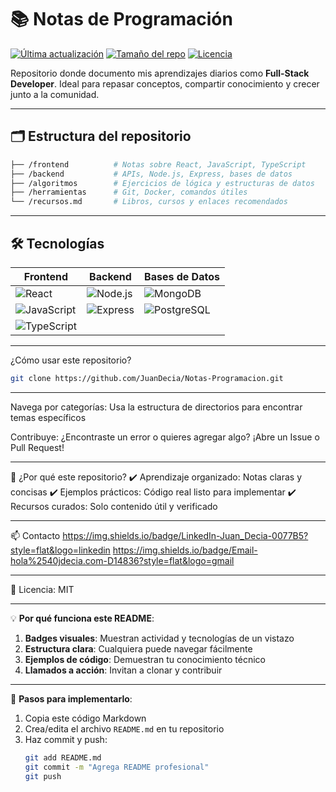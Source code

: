 # 📚 Notas de Programación

[![Última actualización](https://img.shields.io/github/last-commit/JuanDecia/Notas-Programacion?color=blue)](https://github.com/JuanDecia/Notas-Programacion/commits/main)
[![Tamaño del repo](https://img.shields.io/github/repo-size/JuanDecia/Notas-Programacion)](https://github.com/JuanDecia/Notas-Programacion)
[![Licencia](https://img.shields.io/github/license/JuanDecia/Notas-Programacion?color=green)](https://github.com/JuanDecia/Notas-Programacion/blob/main/LICENSE)

Repositorio donde documento mis aprendizajes diarios como **Full-Stack Developer**. Ideal para repasar conceptos, compartir conocimiento y crecer junto a la comunidad.

---

## 🗂️ Estructura del repositorio

```bash
├── /frontend          # Notas sobre React, JavaScript, TypeScript
├── /backend           # APIs, Node.js, Express, bases de datos
├── /algoritmos        # Ejercicios de lógica y estructuras de datos
├── /herramientas      # Git, Docker, comandos útiles
└── /recursos.md       # Libros, cursos y enlaces recomendados
```

---

## 🛠️ Tecnologías

| Frontend         | Backend          | Bases de Datos   |
|------------------|------------------|------------------|
| ![React](https://skillicons.dev/icons?i=react) | ![Node.js](https://skillicons.dev/icons?i=nodejs) | ![MongoDB](https://skillicons.dev/icons?i=mongodb) |
| ![JavaScript](https://skillicons.dev/icons?i=js) | ![Express](https://skillicons.dev/icons?i=express) | ![PostgreSQL](https://skillicons.dev/icons?i=postgresql) |
| ![TypeScript](https://skillicons.dev/icons?i=typescript) |  |  |

---

¿Cómo usar este repositorio?

```bash
git clone https://github.com/JuanDecia/Notas-Programacion.git
```

---

Navega por categorías: Usa la estructura de directorios para encontrar temas específicos

Contribuye: ¿Encontraste un error o quieres agregar algo? ¡Abre un Issue o Pull Request!

---

🤝 ¿Por qué este repositorio?
✔️ Aprendizaje organizado: Notas claras y concisas
✔️ Ejemplos prácticos: Código real listo para implementar
✔️ Recursos curados: Solo contenido útil y verificado

---

📫 Contacto
https://img.shields.io/badge/LinkedIn-Juan_Decia-0077B5?style=flat&logo=linkedin
https://img.shields.io/badge/Email-hola%2540jdecia.com-D14836?style=flat&logo=gmail

---

🔹 Licencia: MIT

---

💡 **Por qué funciona este README**:
1. **Badges visuales**: Muestran actividad y tecnologías de un vistazo
2. **Estructura clara**: Cualquiera puede navegar fácilmente
3. **Ejemplos de código**: Demuestran tu conocimiento técnico
4. **Llamados a acción**: Invitan a clonar y contribuir

--- 

📌 **Pasos para implementarlo**:
1. Copia este código Markdown
2. Crea/edita el archivo `README.md` en tu repositorio
3. Haz commit y push:
   ```bash
   git add README.md
   git commit -m "Agrega README profesional"
   git push
   ```
